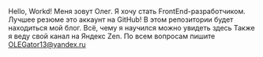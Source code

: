 Hello, Workd!
Меня зовут Олег. Я хочу стать FrontEnd-разработчиком.
Лучшее резюме это аккаунт на GitHub!
В этом репозитории будет находиться мой блог. Всё, чему я научился можно увидеть здесь
Также я веду свой канал на Яндекс Zen. 
По всем вопросам пишите OLEGator13@yandex.ru
